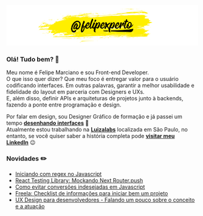 ![felipexperto-logo](https://github.com/felipexperto/felipexperto/blob/master/github-felipexperto-logo.png?raw=true)

### Olá! Tudo bem? 👋

Meu nome é Felipe Marciano e sou Front-end Developer.  
O que isso quer dizer? Que meu foco é entregar valor para o usuário codificando interfaces. 
Em outras palavras, garantir a melhor usabilidade e fidelidade do layout em parceria com Designers e UXs.  
E, além disso, definir APIs e arquiteturas de projetos junto à backends, fazendo a ponte entre programação e design.

Por falar em design, sou Designer Gráfico de formação e já passei um tempo **[desenhando interfaces](https://www.behance.net/felipexperto/)** 👀  
Atualmente estou trabalhando na **[Luizalabs](https://medium.com/luizalabs)** localizada em São Paulo, no entanto, se você quiser saber a história completa pode **[visitar meu LinkedIn](https://www.linkedin.com/in/felipexperto/)** 😉

### Novidades ✏️
<!-- BLOG:START -->
- [Iniciando com regex no Javascript](https://www.fx.dev.br/iniciando-com-regex-no-javascript/)
- [React Testing Library: Mockando Next Router.push](https://www.fx.dev.br/react-testing-library-mock-next-router-push/)
- [Como evitar conversões indesejadas em Javascript](https://www.fx.dev.br/como-evitar-conversoes-indesejadas-em-javascript/)
- [Freela: Checklist de informações para iniciar bem um projeto](https://www.fx.dev.br/freela-checklist-informacoes-para-iniciar-bem-um-projeto/)
- [UX Design para desenvolvedores - Falando um pouco sobre o conceito e a atuação](https://www.fx.dev.br/ux-design-para-desenvolvedores/)
<!-- BLOG:END -->

<!--
**felipexperto/felipexperto** is a ✨ _special_ ✨ repository because its `README.md` (this file) appears on your GitHub profile.

Here are some ideas to get you started:

- 🔭 I’m currently working on ...
- 🌱 I’m currently learning ...
- 👯 I’m looking to collaborate on ...
- 🤔 I’m looking for help with ...
- 💬 Ask me about ...
- 📫 How to reach me: ...
- 😄 Pronouns: ...
- ⚡ Fun fact: ...
-->
